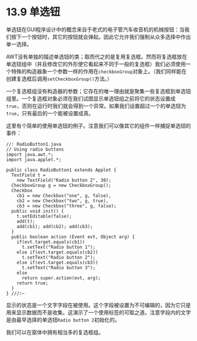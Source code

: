 # 13.9 单选钮

单选钮在GUI程序设计中的概念来自于老式的电子管汽车收音机的机械按钮：当我们按下一个按钮时，其它的按钮就会弹起。因此它允许我们强制从众多选择中作出单一选择。

AWT没有单独的描述单选钮的类；取而代之的是复用复选框。然而将复选框放在单选钮组中（并且修改它的外形使它看起来不同于一般的复选框）我们必须使用一个特殊的构造器象一个参数一样的作用在`checkboxGroup`对象上。（我们同样能在创建复选框后调用`setCheckboxGroup()`方法。）

一个复选框组没有构造器的参数；它存在的唯一理由就是聚集一些复选框到单选钮组里。一个复选框对象必须在我们试图显示单选钮组之前将它的状态设置成`true`，否则在运行时我们就会得到一个异常。如果我们设置超过一个的单选钮为`true`，只有最后的一个能被设置成真。

这里有个简单的使用单选钮的例子。注意我们可以像其它的组件一样捕捉单选钮的事件：

```
//: RadioButton1.java
// Using radio buttons
import java.awt.*;
import java.applet.*;

public class RadioButton1 extends Applet {
  TextField t =
    new TextField("Radio button 2", 30);
  CheckboxGroup g = new CheckboxGroup();
  Checkbox
    cb1 = new Checkbox("one", g, false),
    cb2 = new Checkbox("two", g, true),
    cb3 = new Checkbox("three", g, false);
  public void init() {
    t.setEditable(false);
    add(t);
    add(cb1); add(cb2); add(cb3);
  }
  public boolean action (Event evt, Object arg) {
    if(evt.target.equals(cb1))
      t.setText("Radio button 1");
    else if(evt.target.equals(cb2))
      t.setText("Radio button 2");
    else if(evt.target.equals(cb3))
      t.setText("Radio button 3");
    else
      return super.action(evt, arg);
    return true;
  }
} ///:~
```

显示的状态是一个文字字段在被使用。这个字段被设置为不可编辑的，因为它只是用来显示数据而不是收集。这演示了一个使用标签的可取之道。注意字段内的文字是由最早选择的单选钮`Radio button 2`初始化的。

我们可以在窗体中拥有相当多的复选框组。
